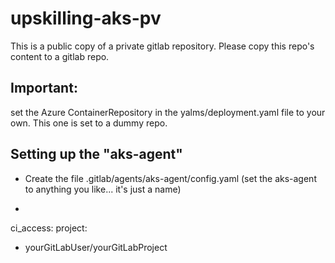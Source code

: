 # upskilling-aks-pv
This is a public copy of a private gitlab repository. 
Please copy this repo's content to a gitlab repo.

## Important:
set the Azure ContainerRepository in the yalms/deployment.yaml file to your own.
This one is set to a dummy repo.

## Setting up the "aks-agent"
- Create the file .gitlab/agents/aks-agent/config.yaml (set the aks-agent to anything you like... it's just a name)
- ```
ci_access:
  project:
  - yourGitLabUser/yourGitLabProject
```
